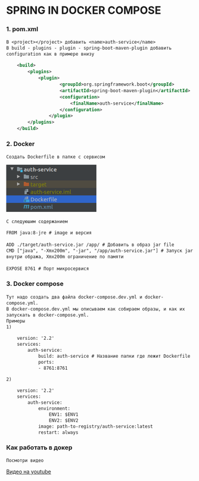 # SPRING IN DOCKER COMPOSE

### 1. pom.xml

    В <project></project> добавить <name>auth-service</name>
    В build - plugins - plugin - spring-boot-maven-plugin добавить configuration как в примере внизу

```xml
    <build>
        <plugins>
            <plugin>
                    <groupId>org.springframework.boot</groupId>
                    <artifactId>spring-boot-maven-plugin</artifactId>
                    <configuration>
                        <finalName>auth-service</finalName>
                    </configuration>
                </plugin>
        </plugins>
    </build>
```

### 2.    Docker

    Создать Dockerfile в папке с сервисом

![DockerFileLocation](./resource/img/docker-location.png)

    С следуюшим содержанием 

```docker
FROM java:8-jre # image и версия

ADD ./target/auth-service.jar /app/ # Добавить в образ jar file
CMD ["java", "-Xmx200m", "-jar", "/app/auth-service.jar"] # Запуск jar внутри обража, Xmx200m ограничение по памяти

EXPOSE 8761 # Порт микросервися

```

### 3. Docker compose

    Тут надо создать два файла docker-compose.dev.yml и docker-compose.yml.
    В docker-compose.dev.yml мы описываем как собираем образы, и как их запускать в docker-compose.yml.
    Примеры
    1)

```docker
    version: '2.2'
    services:
        auth-service:
            build: auth-service # Название папки где лежит Dockerfile
            ports:
            - 8761:8761
```
    2)

```docker
    version: '2.2'
    services:
        auth-service:
            environment:
                ENV1: $ENV1
                ENV2: $ENV2
            image: path-to-registry/auth-service:latest
            restart: always
```

### Как работать в докер

    Посмотри видео 
[Видео на youtube](https://www.youtube.com/playlist?list=PLD5U-C5KK50XMCBkY0U-NLzglcRHzOwAg)